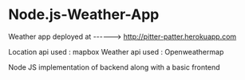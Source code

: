 # Node.js-Weather-App

Weather app deployed at ------> http://pitter-patter.herokuapp.com

Location api used : mapbox 
Weather api used : Openweathermap

Node JS implementation of backend along with a basic frontend 

